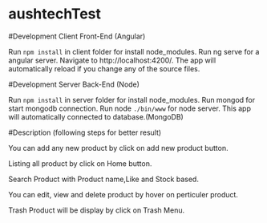 # aushtechTest



#Development Client Front-End (Angular)

Run `npm install` in client folder for install node_modules.
Run ng serve for a angular server. Navigate to http://localhost:4200/. 
The app will automatically reload if you change any of the source files.

#Development Server Back-End (Node)

Run `npm install` in server folder for install node_modules.
Run mongod for start mongodb connection.
Run node `./bin/www` for node server. This app will automatically connected to database.(MongoDB)


#Description (following steps for better result)

You can add any new product by click on add new product button.

Listing all product by click on Home button.

Search Product with Product name,Like and Stock based.

You can edit, view and delete product by hover on perticuler product.

Trash Product will be display by click on Trash Menu.
